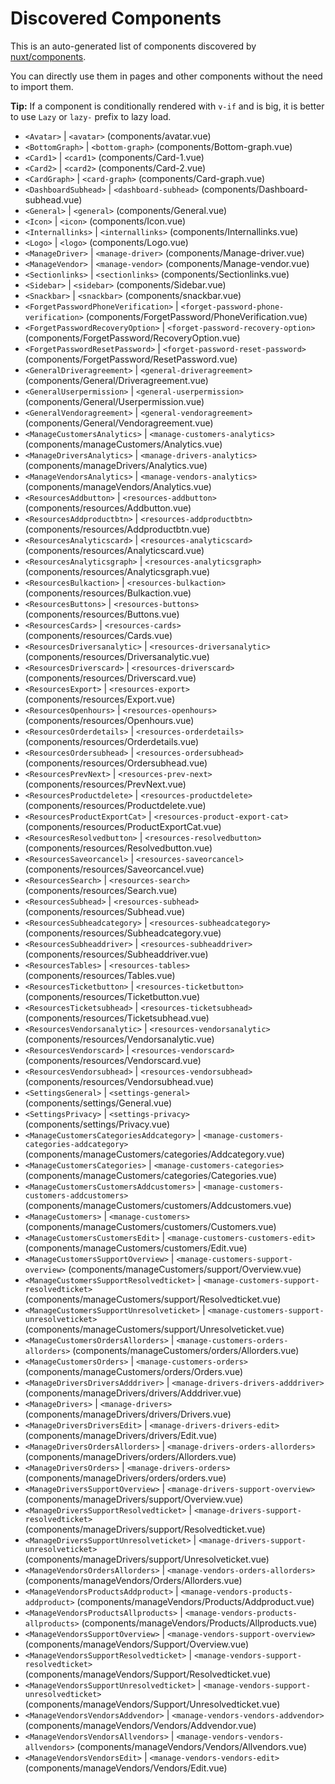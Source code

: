 # Discovered Components

This is an auto-generated list of components discovered by [nuxt/components](https://github.com/nuxt/components).

You can directly use them in pages and other components without the need to import them.

**Tip:** If a component is conditionally rendered with `v-if` and is big, it is better to use `Lazy` or `lazy-` prefix to lazy load.

- `<Avatar>` | `<avatar>` (components/avatar.vue)
- `<BottomGraph>` | `<bottom-graph>` (components/Bottom-graph.vue)
- `<Card1>` | `<card1>` (components/Card-1.vue)
- `<Card2>` | `<card2>` (components/Card-2.vue)
- `<CardGraph>` | `<card-graph>` (components/Card-graph.vue)
- `<DashboardSubhead>` | `<dashboard-subhead>` (components/Dashboard-subhead.vue)
- `<General>` | `<general>` (components/General.vue)
- `<Icon>` | `<icon>` (components/Icon.vue)
- `<Internallinks>` | `<internallinks>` (components/Internallinks.vue)
- `<Logo>` | `<logo>` (components/Logo.vue)
- `<ManageDriver>` | `<manage-driver>` (components/Manage-driver.vue)
- `<ManageVendor>` | `<manage-vendor>` (components/Manage-vendor.vue)
- `<Sectionlinks>` | `<sectionlinks>` (components/Sectionlinks.vue)
- `<Sidebar>` | `<sidebar>` (components/Sidebar.vue)
- `<Snackbar>` | `<snackbar>` (components/snackbar.vue)
- `<ForgetPasswordPhoneVerification>` | `<forget-password-phone-verification>` (components/ForgetPassword/PhoneVerification.vue)
- `<ForgetPasswordRecoveryOption>` | `<forget-password-recovery-option>` (components/ForgetPassword/RecoveryOption.vue)
- `<ForgetPasswordResetPassword>` | `<forget-password-reset-password>` (components/ForgetPassword/ResetPassword.vue)
- `<GeneralDriveragreement>` | `<general-driveragreement>` (components/General/Driveragreement.vue)
- `<GeneralUserpermission>` | `<general-userpermission>` (components/General/Userpermission.vue)
- `<GeneralVendoragreement>` | `<general-vendoragreement>` (components/General/Vendoragreement.vue)
- `<ManageCustomersAnalytics>` | `<manage-customers-analytics>` (components/manageCustomers/Analytics.vue)
- `<ManageDriversAnalytics>` | `<manage-drivers-analytics>` (components/manageDrivers/Analytics.vue)
- `<ManageVendorsAnalytics>` | `<manage-vendors-analytics>` (components/manageVendors/Analytics.vue)
- `<ResourcesAddbutton>` | `<resources-addbutton>` (components/resources/Addbutton.vue)
- `<ResourcesAddproductbtn>` | `<resources-addproductbtn>` (components/resources/Addproductbtn.vue)
- `<ResourcesAnalyticscard>` | `<resources-analyticscard>` (components/resources/Analyticscard.vue)
- `<ResourcesAnalyticsgraph>` | `<resources-analyticsgraph>` (components/resources/Analyticsgraph.vue)
- `<ResourcesBulkaction>` | `<resources-bulkaction>` (components/resources/Bulkaction.vue)
- `<ResourcesButtons>` | `<resources-buttons>` (components/resources/Buttons.vue)
- `<ResourcesCards>` | `<resources-cards>` (components/resources/Cards.vue)
- `<ResourcesDriversanalytic>` | `<resources-driversanalytic>` (components/resources/Driversanalytic.vue)
- `<ResourcesDriverscard>` | `<resources-driverscard>` (components/resources/Driverscard.vue)
- `<ResourcesExport>` | `<resources-export>` (components/resources/Export.vue)
- `<ResourcesOpenhours>` | `<resources-openhours>` (components/resources/Openhours.vue)
- `<ResourcesOrderdetails>` | `<resources-orderdetails>` (components/resources/Orderdetails.vue)
- `<ResourcesOrdersubhead>` | `<resources-ordersubhead>` (components/resources/Ordersubhead.vue)
- `<ResourcesPrevNext>` | `<resources-prev-next>` (components/resources/PrevNext.vue)
- `<ResourcesProductdelete>` | `<resources-productdelete>` (components/resources/Productdelete.vue)
- `<ResourcesProductExportCat>` | `<resources-product-export-cat>` (components/resources/ProductExportCat.vue)
- `<ResourcesResolvedbutton>` | `<resources-resolvedbutton>` (components/resources/Resolvedbutton.vue)
- `<ResourcesSaveorcancel>` | `<resources-saveorcancel>` (components/resources/Saveorcancel.vue)
- `<ResourcesSearch>` | `<resources-search>` (components/resources/Search.vue)
- `<ResourcesSubhead>` | `<resources-subhead>` (components/resources/Subhead.vue)
- `<ResourcesSubheadcategory>` | `<resources-subheadcategory>` (components/resources/Subheadcategory.vue)
- `<ResourcesSubheaddriver>` | `<resources-subheaddriver>` (components/resources/Subheaddriver.vue)
- `<ResourcesTables>` | `<resources-tables>` (components/resources/Tables.vue)
- `<ResourcesTicketbutton>` | `<resources-ticketbutton>` (components/resources/Ticketbutton.vue)
- `<ResourcesTicketsubhead>` | `<resources-ticketsubhead>` (components/resources/Ticketsubhead.vue)
- `<ResourcesVendorsanalytic>` | `<resources-vendorsanalytic>` (components/resources/Vendorsanalytic.vue)
- `<ResourcesVendorscard>` | `<resources-vendorscard>` (components/resources/Vendorscard.vue)
- `<ResourcesVendorsubhead>` | `<resources-vendorsubhead>` (components/resources/Vendorsubhead.vue)
- `<SettingsGeneral>` | `<settings-general>` (components/settings/General.vue)
- `<SettingsPrivacy>` | `<settings-privacy>` (components/settings/Privacy.vue)
- `<ManageCustomersCategoriesAddcategory>` | `<manage-customers-categories-addcategory>` (components/manageCustomers/categories/Addcategory.vue)
- `<ManageCustomersCategories>` | `<manage-customers-categories>` (components/manageCustomers/categories/Categories.vue)
- `<ManageCustomersCustomersAddcustomers>` | `<manage-customers-customers-addcustomers>` (components/manageCustomers/customers/Addcustomers.vue)
- `<ManageCustomers>` | `<manage-customers>` (components/manageCustomers/customers/Customers.vue)
- `<ManageCustomersCustomersEdit>` | `<manage-customers-customers-edit>` (components/manageCustomers/customers/Edit.vue)
- `<ManageCustomersSupportOverview>` | `<manage-customers-support-overview>` (components/manageCustomers/support/Overview.vue)
- `<ManageCustomersSupportResolvedticket>` | `<manage-customers-support-resolvedticket>` (components/manageCustomers/support/Resolvedticket.vue)
- `<ManageCustomersSupportUnresolveticket>` | `<manage-customers-support-unresolveticket>` (components/manageCustomers/support/Unresolveticket.vue)
- `<ManageCustomersOrdersAllorders>` | `<manage-customers-orders-allorders>` (components/manageCustomers/orders/Allorders.vue)
- `<ManageCustomersOrders>` | `<manage-customers-orders>` (components/manageCustomers/orders/Orders.vue)
- `<ManageDriversDriversAdddriver>` | `<manage-drivers-drivers-adddriver>` (components/manageDrivers/drivers/Adddriver.vue)
- `<ManageDrivers>` | `<manage-drivers>` (components/manageDrivers/drivers/Drivers.vue)
- `<ManageDriversDriversEdit>` | `<manage-drivers-drivers-edit>` (components/manageDrivers/drivers/Edit.vue)
- `<ManageDriversOrdersAllorders>` | `<manage-drivers-orders-allorders>` (components/manageDrivers/orders/Allorders.vue)
- `<ManageDriversOrders>` | `<manage-drivers-orders>` (components/manageDrivers/orders/orders.vue)
- `<ManageDriversSupportOverview>` | `<manage-drivers-support-overview>` (components/manageDrivers/support/Overview.vue)
- `<ManageDriversSupportResolvedticket>` | `<manage-drivers-support-resolvedticket>` (components/manageDrivers/support/Resolvedticket.vue)
- `<ManageDriversSupportUnresolveticket>` | `<manage-drivers-support-unresolveticket>` (components/manageDrivers/support/Unresolveticket.vue)
- `<ManageVendorsOrdersAllorders>` | `<manage-vendors-orders-allorders>` (components/manageVendors/Orders/Allorders.vue)
- `<ManageVendorsProductsAddproduct>` | `<manage-vendors-products-addproduct>` (components/manageVendors/Products/Addproduct.vue)
- `<ManageVendorsProductsAllproducts>` | `<manage-vendors-products-allproducts>` (components/manageVendors/Products/Allproducts.vue)
- `<ManageVendorsSupportOverview>` | `<manage-vendors-support-overview>` (components/manageVendors/Support/Overview.vue)
- `<ManageVendorsSupportResolvedticket>` | `<manage-vendors-support-resolvedticket>` (components/manageVendors/Support/Resolvedticket.vue)
- `<ManageVendorsSupportUnresolvedticket>` | `<manage-vendors-support-unresolvedticket>` (components/manageVendors/Support/Unresolvedticket.vue)
- `<ManageVendorsVendorsAddvendor>` | `<manage-vendors-vendors-addvendor>` (components/manageVendors/Vendors/Addvendor.vue)
- `<ManageVendorsVendorsAllvendors>` | `<manage-vendors-vendors-allvendors>` (components/manageVendors/Vendors/Allvendors.vue)
- `<ManageVendorsVendorsEdit>` | `<manage-vendors-vendors-edit>` (components/manageVendors/Vendors/Edit.vue)
